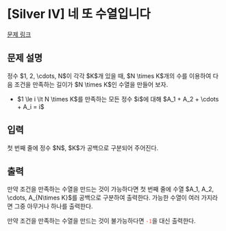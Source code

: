 # [Silver IV] 네 또 수열입니다

[문제 링크](https://www.acmicpc.net/problem/32753) 

## 문제 설명

<p>정수 $1, 2, \cdots, N$이 각각 $K$개 있을 때, $N \times K$개의 수를 이용하여 다음 조건을 만족하는 길이가 $N \times K$인 수열을 만들어 보자.</p>

<ul>
	<li>$1 \le i \lt N \times K$를 만족하는 모든 정수 $i$에 대해 $A_1 + A_2 + \cdots + A_i = i$</li>
</ul>

## 입력 

 <p>첫 번째 줄에 정수 $N$, $K$가 공백으로 구분되어 주어진다.</p>

## 출력 

 <p>만약 조건을 만족하는 수열을 만드는 것이 가능하다면 첫 번째 줄에 수열 $A_1, A_2, \cdots, A_{N\times K}$를 공백으로 구분하여 출력한다. 가능한 수열이 여러 가지라면 그중 아무거나 하나를 출력한다.</p>

<p>만약 조건을 만족하는 수열을 만드는 것이 불가능하다면 <span style="color:#e74c3c;"><code>-1</code></span>을 대신 출력한다.</p>


